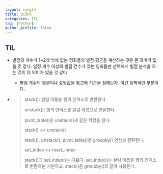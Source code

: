 ```yaml
---
layout: single
title: 91일차
categories: TIL
tag: [Python]
author_profile: false
---
```


## TIL

* 별점의 개수가 1~2개 밖에 없는 영화들의 별점 평균을 계산하는 것은 큰 의미가 없을 것 같다. 일정 개수 이상의 별점 건수가 있는 영화들만 선택해서 별점 분석을 하는 것이 더 의미가 있을 것 같다
  * 별점 개수의 평균이나 중앙값을 참고해 기준을 정해보자. 이건 정책적인 부분이다.

* > stack(): 컬럼 이름을 행의 인덱스로 변환한다.
  >
  > unstack(): 행의 인덱스를 컬럼 이름으로 변환한다.
  >
  > pivot_table()은 unstack()과 같은 역할을 한다.
  >
  > 
  >
  > stack() <-> unstack()
  >
  > stack(), unstack(), pivot_table()은 groupby() 연산과 관련된다.
  >
  > 
  >
  > set_index <-> reset_index
  >
  > stack()과 set_index()는 다르다. set_index()는 컬럼 이름을 행의 인덱스로 변환하는 기본이고, stack()은 groupby()와 같이 사용된다. 
